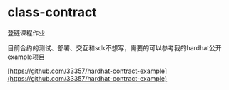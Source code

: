 # class-contract

登链课程作业

目前合约的测试、部署、交互和sdk不想写，需要的可以参考我的hardhat公开example项目

[https://github.com/33357/hardhat-contract-example](https://github.com/33357/hardhat-contract-example)

